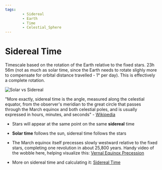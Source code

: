 ```yaml
---
tags:
        - Sidereal 
        - Earth
        - Time
        - Celestial_Sphere
---
```


# Sidereal Time

Timescale based on the rotation of the Earth relative to the fixed stars.  23h 56m (not as much as solar time, since the Earth needs to rotate slighly more to compensate for orbital distance travelled - 1&deg; per day).  This is effectively a complete rotation.

![Solar vs Sidereal](https://upload.wikimedia.org/wikipedia/commons/thumb/d/d0/Sidereal_time.svg/1024px-Sidereal_time.svg.png)

"More exactly, sidereal time is the angle, measured along the celestial equator, from the observer's meridian to the great circle that passes through the March equinox and both celestial poles, and is usually expressed in hours, minutes, and seconds" - [Wikipedia](https://en.wikipedia.org/wiki/Sidereal_time)

- Stars will appear at the same point on the same **sidereal** time
- **Solar time** follows the sun, sidereal time follows the stars
- The March equinox itself precesses slowly westward relative to the fixed stars, completing one revolution in about 25,800 years.  Handy video of the wobble here, helping visualize this: [Vernal Equinox Precession](https://youtu.be/ELdME2bU-LA?t=22)

- More on sidereal time and calculating it: [Sidereal Time](https://squarewidget.com/astronomical-calculations-sidereal-time/)